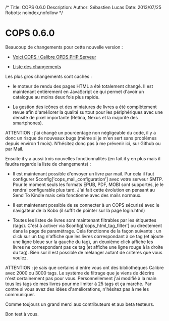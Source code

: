 /*
Title: COPS 0.6.0
Description: 
Author: Sébastien Lucas
Date: 2013/07/25
Robots: noindex,nofollow
*/
# COPS 0.6.0

Beaucoup de changements pour cette nouvelle version :

*	[Voici COPS : Calibre OPDS PHP Serveur](fr/oss/calibre-opds-php-server)

*	[Liste des changements](fr/oss/calibre-opds-php-server-changelog)

Les plus gros changements sont cachés : 

*	le moteur de rendu des pages HTML a été totalement changé. Il est maintenant entièrement en JavaScript ce qui permet d'avoir un catalogue au moins deux fois plus rapide.

*	La gestion des icônes et des miniatures de livres a été complètement revue afin d'améliorer la qualité surtout pour les périphériques avec une densité de pixel importante (Retina, Nexus et la majorité des smartphones).

ATTENTION : j'ai changé un pourcentage non négligeable du code, il y a donc un risque de nouveaux bugs (même si je m'en sert sans problèmes depuis environ 1 mois). N'hésitez donc pas à me prévenir ici, sur Github ou par Mail.

Ensuite il y a aussi trois nouvelles fonctionnalités (en fait il y en plus mais il faudra regarde la liste de changements) :

*	Il est maintenant possible d'envoyer un livre par mail. Pur cela il faut configurer $config['cops_mail_configuration'] avec votre serveur SMTP. Pour le moment seuls les formats EPUB, PDF, MOBI  sont supportés, je le rendrai configurable plus tard. J'ai fait cette évolution en pensant au Send To Kindle mais cela fonctionne avec des mails normaux.

*	Il est maintenant possible de se connecter à un COPS sécurisé avec le navigateur de la Kobo (il suffit de pointer sur la page login.html)

*	Toutes les listes de livres sont maintenant filtrables par les étiquettes (tags). C'est à activer via $config['cops_html_tag_filter'] ou directement dans la page de paramétrage. Cela fonctionne de la façon suivante : un click sur un tag n'affiche que les livres correspondant à ce tag (et ajoute une ligne bleue sur la gauche du tag), un deuxième click affiche les livres ne correspondant pas ce tag (et affiche une ligne rouge à la droite du tag). Bien sur il est possible de mélanger autant de critères que vous voulez.

ATTENTION : je sais que certains d'entre vous ont des bibliothèques Calibre avec 2000 ou 3000 tags. Le système de filtrage que je viens de décrire n'est certainement pas pour vous. Personnellement j'ai modifié à la main tous les tags de mes livres pour me limiter à 25 tags et ça marche. Par contre si vous avez des idées d'améliorations, n'hésitez pas à me les communiquer.

Comme toujours un grand merci aux contributeurs et aux beta testeurs.

Bon test à vous.

